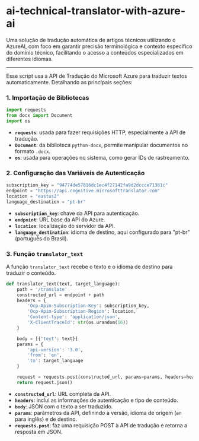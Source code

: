 # ai-technical-translator-with-azure-ai
Uma solução de tradução automática de artigos técnicos utilizando o AzureAI, com foco em garantir precisão terminológica e contexto específico do domínio técnico, facilitando o acesso a conteúdos especializados em diferentes idiomas.

--------------------------------------------------------------------------------------------------------------------------------

Esse script usa a API de Tradução do Microsoft Azure para traduzir textos automaticamente. Detalhando as principais seções:

### 1. **Importação de Bibliotecas**
   ```python
   import requests
   from docx import Document
   import os
   ```
   - **`requests`**: usada para fazer requisições HTTP, especialmente a API de tradução.
   - **`Document`**: da biblioteca `python-docx`, permite manipular documentos no formato `.docx`.
   - **`os`**: usada para operações no sistema, como gerar IDs de rastreamento.

### 2. **Configuração das Variáveis de Autenticação**
   ```python
   subscription_key = "94774de57816dc1ec4f27142fa9d2dccce71381c"
   endpoint = "https://api.cognitive.microsofttranslator.com"
   location = "eastus2"
   language_destination = "pt-br"
   ```
   - **`subscription_key`**: chave da API para autenticação.
   - **`endpoint`**: URL base da API do Azure.
   - **`location`**: localização do servidor da API.
   - **`language_destination`**: idioma de destino, aqui configurado para "pt-br" (português do Brasil).

### 3. **Função `translator_text`**
   A função `translator_text` recebe o texto e o idioma de destino para traduzir o conteúdo.

   ```python
   def translator_text(text, target_language):
       path = '/translate'
       constructed_url = endpoint + path
       headers = {
           'Ocp-Apim-Subscription-Key': subscription_key,
           'Ocp-Apim-Subscription-Region': location,
           'Content-type': 'application/json',
           'X-ClientTraceId': str(os.urandom(16))
       }

       body = [{'text': text}]
       params = {
           'api-version': '3.0',
           'from': 'en',
           'to': target_language
       }

       request = requests.post(constructed_url, params=params, headers=headers, json=body)
       return request.json()
   ```
   - **`constructed_url`**: URL completa da API.
   - **`headers`**: inclui as informações de autenticação e tipo de conteúdo.
   - **`body`**: JSON com o texto a ser traduzido.
   - **`params`**: parâmetros da API, definindo a versão, idioma de origem (`en` para inglês) e de destino.
   - **`requests.post`**: faz uma requisição POST à API de tradução e retorna a resposta em JSON.
